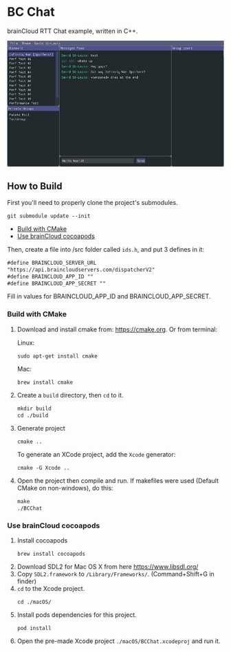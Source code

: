 # BC Chat
brainCloud RTT Chat example, written in C++.

![](./screenshots/screenshot.jpg)

## How to Build
First you'll need to properly clone the project's submodules.
```
git submodule update --init
```
* [Build with CMake](#build-with-cmake)
* [Use brainCloud cocoapods](#use-braincloud-cocoapods)

Then, create a file into /src folder called `ids.h`, and put 3 defines in it:
```
#define BRAINCLOUD_SERVER_URL "https://api.braincloudservers.com/dispatcherV2"
#define BRAINCLOUD_APP_ID ""
#define BRAINCLOUD_APP_SECRET ""
```

Fill in values for BRAINCLOUD_APP_ID and BRAINCLOUD_APP_SECRET.

### Build with CMake

1. Download and install cmake from: https://cmake.org.
   Or from terminal:

   Linux:
   ```
   sudo apt-get install cmake
   ```
   Mac:
   ```
   brew install cmake
   ```

2. Create a `build` directory, then `cd` to it.
   ```
   mkdir build
   cd ./build
   ```
3. Generate project
   ```
   cmake ..
   ```
   To generate an XCode project, add the `Xcode` generator:
   ```
   cmake -G Xcode ..
   ```
4. Open the project then compile and run. If makefiles were used (Default CMake on non-windows), do this:
   ```
   make
   ./BCChat
   ```

### Use brainCloud cocoapods

1. Install cocoapods
   ```
   brew install cocoapods
   ```
2. Download SDL2 for Mac OS X from here https://www.libsdl.org/
3. Copy `SDL2.framework` to `/Library/Frameworks/`. (Command+Shift+G in finder)
4. `cd` to the Xcode project.
   ```
   cd ./macOS/
   ```
5. Install pods dependencies for this project.
   ```
   pod install
   ```
6. Open the pre-made Xcode project `./macOS/BCChat.xcodeproj` and run it.
